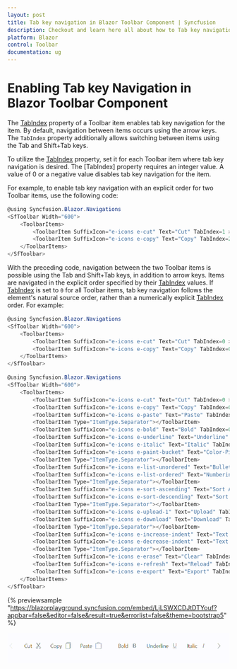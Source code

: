 ```yaml
---
layout: post
title: Tab key navigation in Blazor Toolbar Component | Syncfusion
description: Checkout and learn here all about how to Tab key navigation toolbar item in Syncfusion Blazor Toolbar component and more.
platform: Blazor
control: Toolbar
documentation: ug
---
```


# Enabling Tab key Navigation in Blazor Toolbar Component

The [TabIndex](https://help.syncfusion.com/cr/blazor/Syncfusion.Blazor.Navigations.ToolbarItem.html#Syncfusion_Blazor_Navigations_ToolbarItem_TabIndex) property of a Toolbar item enables tab key navigation for the item. By default, navigation between items occurs using the arrow keys. The `TabIndex` property additionally allows switching between items using the Tab and Shift+Tab keys.

To utilize the [TabIndex](https://help.syncfusion.com/cr/blazor/Syncfusion.Blazor.Navigations.ToolbarItem.html#Syncfusion_Blazor_Navigations_ToolbarItem_TabIndex) property, set it for each Toolbar item where tab key navigation is desired. The [TabIndex] property requires an integer value. A value of 0 or a negative value disables tab key navigation for the item.

For example, to enable tab key navigation with an explicit order for two Toolbar items, use the following code:

```csharp
@using Syncfusion.Blazor.Navigations
<SfToolbar Width="600">
    <ToolbarItems>
        <ToolbarItem SuffixIcon="e-icons e-cut" Text="Cut" TabIndex=1 ></ToolbarItem>
        <ToolbarItem SuffixIcon="e-icons e-copy" Text="Copy" TabIndex=2 ></ToolbarItem>
    </ToolbarItems>
</SfToolbar>
```
With the preceding code, navigation between the two Toolbar items is possible using the Tab and Shift+Tab keys, in addition to arrow keys. Items are navigated in the explicit order specified by their [TabIndex](https://help.syncfusion.com/cr/blazor/Syncfusion.Blazor.Navigations.ToolbarItem.html#Syncfusion_Blazor_Navigations_ToolbarItem_TabIndex) values.
If [TabIndex](https://help.syncfusion.com/cr/blazor/Syncfusion.Blazor.Navigations.ToolbarItem.html#Syncfusion_Blazor_Navigations_ToolbarItem_TabIndex) is set to `0` for all Toolbar items, tab key navigation follows the element's natural source order, rather than a numerically explicit [TabIndex](https://help.syncfusion.com/cr/blazor/Syncfusion.Blazor.Navigations.ToolbarItem.html#Syncfusion_Blazor_Navigations_ToolbarItem_TabIndex) order. For example:
```csharp
@using Syncfusion.Blazor.Navigations
<SfToolbar Width="600">
    <ToolbarItems>
        <ToolbarItem SuffixIcon="e-icons e-cut" Text="Cut" TabIndex=0 ></ToolbarItem>
        <ToolbarItem SuffixIcon="e-icons e-copy" Text="Copy" TabIndex=0 ></ToolbarItem>
    </ToolbarItems>
</SfToolbar>
```
```csharp
@using Syncfusion.Blazor.Navigations
<SfToolbar Width="600">
    <ToolbarItems>
        <ToolbarItem SuffixIcon="e-icons e-cut" Text="Cut" TabIndex=0 ></ToolbarItem>
        <ToolbarItem SuffixIcon="e-icons e-copy" Text="Copy" TabIndex=0 ></ToolbarItem>
        <ToolbarItem SuffixIcon="e-icons e-paste" Text="Paste" TabIndex=0></ToolbarItem>
        <ToolbarItem Type="ItemType.Separator"></ToolbarItem>
        <ToolbarItem SuffixIcon="e-icons e-bold" Text="Bold" TabIndex=0 ></ToolbarItem>
        <ToolbarItem SuffixIcon="e-icons e-underline" Text="Underline" TabIndex=0 ></ToolbarItem>
        <ToolbarItem SuffixIcon="e-icons e-italic" Text="Italic" TabIndex=0 ></ToolbarItem>
        <ToolbarItem SuffixIcon="e-icons e-paint-bucket" Text="Color-Picker" TabIndex=0 ></ToolbarItem>
        <ToolbarItem Type="ItemType.Separator"></ToolbarItem>
        <ToolbarItem SuffixIcon="e-icons e-list-unordered" Text="Bullets" TabIndex=0 ></ToolbarItem>
        <ToolbarItem SuffixIcon="e-icons e-list-ordered" Text="Numbering" TabIndex=0 ></ToolbarItem>
        <ToolbarItem Type="ItemType.Separator"></ToolbarItem>
        <ToolbarItem SuffixIcon="e-icons e-sort-ascending" Text="Sort A - Z" TabIndex=0 ></ToolbarItem>
        <ToolbarItem SuffixIcon="e-icons e-sort-descending" Text="Sort Z - A" TabIndex=0 ></ToolbarItem>
        <ToolbarItem Type="ItemType.Separator"></ToolbarItem>
        <ToolbarItem SuffixIcon="e-icons e-upload-1" Text="Upload" TabIndex=0 ></ToolbarItem>
        <ToolbarItem SuffixIcon="e-icons e-download" Text="Download" TabIndex=0 ></ToolbarItem>
        <ToolbarItem Type="ItemType.Separator"></ToolbarItem>
        <ToolbarItem SuffixIcon="e-icons e-increase-indent" Text="Text Indent" TabIndex=0 ></ToolbarItem>
        <ToolbarItem SuffixIcon="e-icons e-decrease-indent" Text="Text Outdent" TabIndex=0 ></ToolbarItem>
        <ToolbarItem Type="ItemType.Separator"></ToolbarItem>
        <ToolbarItem SuffixIcon="e-icons e-erase" Text="Clear" TabIndex=0 ></ToolbarItem>
        <ToolbarItem SuffixIcon="e-icons e-refresh" Text="Reload" TabIndex=0 ></ToolbarItem>
        <ToolbarItem SuffixIcon="e-icons e-export" Text="Export" TabIndex=0 ></ToolbarItem>
    </ToolbarItems>
</SfToolbar>
```
{% previewsample "https://blazorplayground.syncfusion.com/embed/LjLSWXCDJtDTYouf?appbar=false&editor=false&result=true&errorlist=false&theme=bootstrap5" %}

![Blazor Toolbar with TabIndex](../images/blazor-toolbar-item-tabindex.gif)